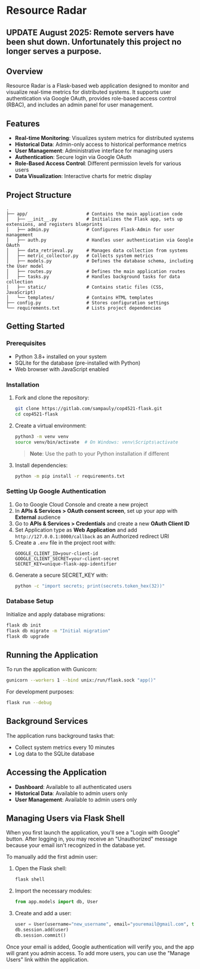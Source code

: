 # Resource Radar

## UPDATE August 2025: Remote servers have been shut down. Unfortunately this project no longer serves a purpose. 

## Overview

Resource Radar is a Flask-based web application designed to monitor and visualize real-time metrics for distributed systems. It supports user authentication via Google OAuth, provides role-based access control (RBAC), and includes an admin panel for user management.

## Features

- **Real-time Monitoring**: Visualizes system metrics for distributed systems
- **Historical Data**: Admin-only access to historical performance metrics
- **User Management**: Administrative interface for managing users
- **Authentication**: Secure login via Google OAuth
- **Role-Based Access Control**: Different permission levels for various users
- **Data Visualization**: Interactive charts for metric display

## Project Structure

```
.
├── app/                      # Contains the main application code
│   ├── __init__.py           # Initializes the Flask app, sets up extensions, and registers blueprints
│   ├── admin.py              # Configures Flask-Admin for user management
│   ├── auth.py               # Handles user authentication via Google OAuth
│   ├── data_retrieval.py     # Manages data collection from systems
│   ├── metric_collector.py   # Collects system metrics
│   ├── models.py             # Defines the database schema, including the User model
│   ├── routes.py             # Defines the main application routes
│   ├── tasks.py              # Handles background tasks for data collection
│   ├── static/               # Contains static files (CSS, JavaScript)
│   └── templates/            # Contains HTML templates
├── config.py                 # Stores configuration settings
└── requirements.txt          # Lists project dependencies
```

## Getting Started

### Prerequisites

- Python 3.8+ installed on your system
- SQLite for the database (pre-installed with Python)
- Web browser with JavaScript enabled

### Installation

1. Fork and clone the repository:
   ```bash
   git clone https://gitlab.com/sampauly/cop4521-flask.git
   cd cop4521-flask
   ```

2. Create a virtual environment:
   ```bash
   python3 -m venv venv
   source venv/bin/activate  # On Windows: venv\Scripts\activate
   ```
   > **Note**: Use the path to your Python installation if different

3. Install dependencies:
   ```bash
   python -m pip install -r requirements.txt
   ```

### Setting Up Google Authentication

1. Go to Google Cloud Console and create a new project
2. In **APIs & Services > OAuth consent screen**, set up your app with **External** audience
3. Go to **APIs & Services > Credentials** and create a new **OAuth Client ID**
4. Set Application type as **Web Application** and add `http://127.0.0.1:8000/callback` as an Authorized redirect URI
5. Create a `.env` file in the project root with:
   ```
   GOOGLE_CLIENT_ID=your-client-id
   GOOGLE_CLIENT_SECRET=your-client-secret
   SECRET_KEY=unique-flask-app-identifier
   ```
6. Generate a secure SECRET_KEY with:
   ```bash
   python -c "import secrets; print(secrets.token_hex(32))"
   ```

### Database Setup

Initialize and apply database migrations:
```bash
flask db init
flask db migrate -m "Initial migration" 
flask db upgrade
```

## Running the Application

To run the application with Gunicorn:
```bash
gunicorn --workers 1 --bind unix:/run/flask.sock "app()"
```

For development purposes:
```bash
flask run --debug
```

## Background Services

The application runs background tasks that:
- Collect system metrics every 10 minutes
- Log data to the SQLite database

## Accessing the Application

- **Dashboard**: Available to all authenticated users
- **Historical Data**: Available to admin users only
- **User Management**: Available to admin users only

## Managing Users via Flask Shell

When you first launch the application, you'll see a "Login with Google" button. After logging in, you may receive an "Unauthorized" message because your email isn't recognized in the database yet.

To manually add the first admin user:

1. Open the Flask shell:
   ```bash
   flask shell
   ```

2. Import the necessary modules:
   ```python
   from app.models import db, User
   ```

3. Create and add a user:
   ```python
   user = User(username="new_username", email="youremail@gmail.com", type="Admin")
   db.session.add(user)
   db.session.commit()
   ```

Once your email is added, Google authentication will verify you, and the app will grant you admin access. To add more users, you can use the "Manage Users" link within the application.
